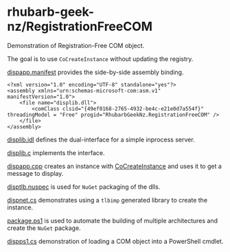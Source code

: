 # rhubarb-geek-nz/RegistrationFreeCOM

Demonstration of Registration-Free COM object.

The goal is to use `CoCreateInstance` without updating the registry.

[dispapp.manifest](dispapp/dispapp.manifest) provides the side-by-side assembly binding.

```
<?xml version="1.0" encoding="UTF-8" standalone="yes"?>
<assembly xmlns="urn:schemas-microsoft-com:asm.v1" manifestVersion="1.0">
	<file name="displib.dll">
		<comClass clsid="{49ef0168-2765-4932-be4c-e21e0d7a554f}" threadingModel = "Free" progid="RhubarbGeekNz.RegistrationFreeCOM" />
	</file>
</assembly>
```

[displib.idl](displib/displib.idl) defines the dual-interface for a simple inprocess server.

[displib.c](displib/displib.c) implements the interface.

[dispapp.cpp](dispapp/dispapp.cpp) creates an instance with [CoCreateInstance](https://learn.microsoft.com/en-us/windows/win32/api/combaseapi/nf-combaseapi-cocreateinstance) and uses it to get a message to display.

[disptlb.nuspec](disptlb/disptlb.nuspec) is used for `NuGet` packaging of the dlls.

[dispnet.cs](dispnet/dispnet.cs) demonstrates using a `tlbimp` generated library to create the instance.

[package.ps1](package.ps1) is used to automate the building of multiple architectures and create the `NuGet` package.

[dispps1.cs](dispps1/dispps1.cs) demonstration of loading a COM object into a PowerShell cmdlet.
